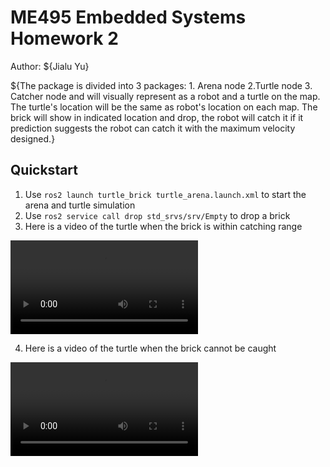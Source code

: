 # ME495 Embedded Systems Homework 2
Author: ${Jialu Yu}

${The package is divided into 3 packages: 1. Arena node 2.Turtle node 3. Catcher node and will visually represent as a robot and a turtle on the map. The turtle's location will be the same as robot's location on each map. The brick will show in indicated location and drop, the robot will catch it if it prediction suggests the robot can catch it with the maximum velocity designed.}

## Quickstart
1. Use `ros2 launch turtle_brick turtle_arena.launch.xml` to start the arena and turtle simulation
2. Use `ros2 service call drop std_srvs/srv/Empty` to drop a brick
3. Here is a video of the turtle when the brick is within catching range
<video src=https://github.com/ME495-EmbeddedSystems/homework2-NuCapybara/assets/144244355/206a95ef-48d3-4c80-aaee-f2a646de54da>
</video>


4. Here is a video of the turtle when the brick cannot be caught
<video src=https://github.com/ME495-EmbeddedSystems/homework2-NuCapybara/assets/144244355/5c7e4c18-0e2b-40e8-9af5-dfcd2e2d01dc>
</video>